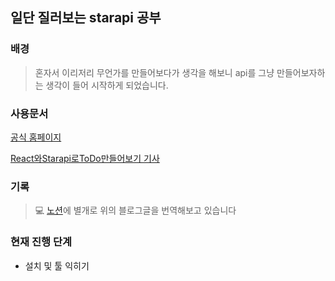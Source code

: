 ## 일단 질러보는 starapi 공부

### 배경

> 혼자서 이리저리 무언가를 만들어보다가 생각을 해보니 api를 그냥 만들어보자하는 생각이 들어 시작하게 되었습니다.

### 사용문서

[공식 홈페이지](https://strapi.io/)

[React와Starapi로ToDo만들어보기 기사](https://strapi.io/blog/how-to-build-a-to-do-list-application-with-strapi-and-react-js)

### 기록

> 💻 [노션](https://hellojisoo.notion.site/strapi-46fbfe00dea44d2ba5139dceec40d56b)에 별개로 위의 블로그글을 번역해보고 있습니다

### 현재 진행 단계

- 설치 및 툴 익히기
